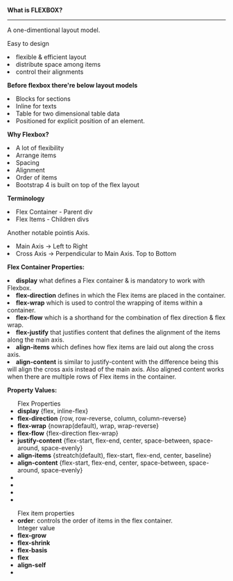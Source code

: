 <b>What is FLEXBOX?</b><hr>
A one-dimentional layout model.

Easy to design 
    <li> flexible & efficient layout</li>
    <li> distribute space among items</li>
    <li> control their alignments</li>


<b>Before flexbox there're below layout models</b>
    <li>Blocks for sections</li>
    <li>Inline for texts</li>
    <li>Table for two dimensional table data</li>
    <li>Positioned for explicit position of an element.</li>

<b>Why Flexbox?</b>
    <li>A lot of flexibility</li>
    <li>Arrange items</li>
    <li>Spacing</li>
    <li>Alignment</li>
    <li>Order of items</li>
    <li>Bootstrap 4 is built on top of the flex layout</li>


<b>Terminology</b>
    <li>Flex Container - Parent div</li>
    <li>Flex Items - Children divs</li>

Another notable pointis Axis.
    <li>Main Axis -> Left to Right</li>
    <li>Cross Axis -> Perpendicular to Main Axis. Top to Bottom</li> 


<b>Flex Container Properties:</b>
    <li><strong>display</strong> what defines a Flex container & is mandatory to work with Flexbox.</li>
    <li><strong>flex-direction</strong> defines in which the Flex items are placed in the container.</li>
    <li><strong>flex-wrap</strong> which is used to control the wrapping of items within a container.</li>
    <li><strong>flex-flow</strong> which is a shorthand for the combination of flex direction & flex wrap.</li>
    <li><strong>flex-justify</strong> that justifies content that defines the alignment of the items along the main axis.</li>
    <li><strong>align-items</strong> which defines how flex items are laid out along the cross axis.</li>
    <li><strong>align-content</strong> is similar to justify-content with the difference being this will align the cross axis instead of the main axis. Also aligned content works when there are multiple rows of Flex items in the container.</li>

<b>Property Values:</b>

<ul> Flex Properties
    <li><b>display</b> {flex, inline-flex}</li>
    <li><b>flex-direction</b> {row, row-reverse, column, column-reverse}</li>
    <li><b>flex-wrap</b> {nowrap(default), wrap, wrap-reverse}</li>
    <li><b>flex-flow</b> {flex-direction flex-wrap}</li>
    <li><b>justify-content</b> {flex-start, flex-end, center, space-between, space-around, space-evenly}</li>
    <li><b>align-items</b> {streatch(default), flex-start, flex-end, center, baseline}</li>
    <li><b>align-content</b> {flex-start, flex-end, center, space-between, space-around, space-evenly}</li>
    <li><b></b></li>
    <li><b></b></li>
    <li><b></b></li>
    <li><b></b></li>
</ul>

<ul> Flex item properties
    <li><b>order</b>: controls the order of items in the flex container. <br>Integer value</li>
    <li><b>flex-grow</b></li>
    <li><b>flex-shrink</b></li>
    <li><b>flex-basis</b></li>
    <li><b>flex</b></li>
    <li><b>align-self</b></li>
    <li><b></b></li>
</ul>